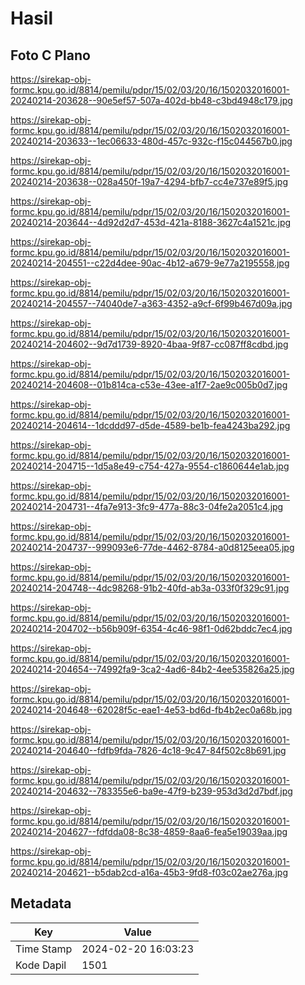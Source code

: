 # Hasil

## Foto C Plano

https://sirekap-obj-formc.kpu.go.id/8814/pemilu/pdpr/15/02/03/20/16/1502032016001-20240214-203628--90e5ef57-507a-402d-bb48-c3bd4948c179.jpg

https://sirekap-obj-formc.kpu.go.id/8814/pemilu/pdpr/15/02/03/20/16/1502032016001-20240214-203633--1ec06633-480d-457c-932c-f15c044567b0.jpg

https://sirekap-obj-formc.kpu.go.id/8814/pemilu/pdpr/15/02/03/20/16/1502032016001-20240214-203638--028a450f-19a7-4294-bfb7-cc4e737e89f5.jpg

https://sirekap-obj-formc.kpu.go.id/8814/pemilu/pdpr/15/02/03/20/16/1502032016001-20240214-203644--4d92d2d7-453d-421a-8188-3627c4a1521c.jpg

https://sirekap-obj-formc.kpu.go.id/8814/pemilu/pdpr/15/02/03/20/16/1502032016001-20240214-204551--c22d4dee-90ac-4b12-a679-9e77a2195558.jpg

https://sirekap-obj-formc.kpu.go.id/8814/pemilu/pdpr/15/02/03/20/16/1502032016001-20240214-204557--74040de7-a363-4352-a9cf-6f99b467d09a.jpg

https://sirekap-obj-formc.kpu.go.id/8814/pemilu/pdpr/15/02/03/20/16/1502032016001-20240214-204602--9d7d1739-8920-4baa-9f87-cc087ff8cdbd.jpg

https://sirekap-obj-formc.kpu.go.id/8814/pemilu/pdpr/15/02/03/20/16/1502032016001-20240214-204608--01b814ca-c53e-43ee-a1f7-2ae9c005b0d7.jpg

https://sirekap-obj-formc.kpu.go.id/8814/pemilu/pdpr/15/02/03/20/16/1502032016001-20240214-204614--1dcddd97-d5de-4589-be1b-fea4243ba292.jpg

https://sirekap-obj-formc.kpu.go.id/8814/pemilu/pdpr/15/02/03/20/16/1502032016001-20240214-204715--1d5a8e49-c754-427a-9554-c1860644e1ab.jpg

https://sirekap-obj-formc.kpu.go.id/8814/pemilu/pdpr/15/02/03/20/16/1502032016001-20240214-204731--4fa7e913-3fc9-477a-88c3-04fe2a2051c4.jpg

https://sirekap-obj-formc.kpu.go.id/8814/pemilu/pdpr/15/02/03/20/16/1502032016001-20240214-204737--999093e6-77de-4462-8784-a0d8125eea05.jpg

https://sirekap-obj-formc.kpu.go.id/8814/pemilu/pdpr/15/02/03/20/16/1502032016001-20240214-204748--4dc98268-91b2-40fd-ab3a-033f0f329c91.jpg

https://sirekap-obj-formc.kpu.go.id/8814/pemilu/pdpr/15/02/03/20/16/1502032016001-20240214-204702--b56b909f-6354-4c46-98f1-0d62bddc7ec4.jpg

https://sirekap-obj-formc.kpu.go.id/8814/pemilu/pdpr/15/02/03/20/16/1502032016001-20240214-204654--74992fa9-3ca2-4ad6-84b2-4ee535826a25.jpg

https://sirekap-obj-formc.kpu.go.id/8814/pemilu/pdpr/15/02/03/20/16/1502032016001-20240214-204648--62028f5c-eae1-4e53-bd6d-fb4b2ec0a68b.jpg

https://sirekap-obj-formc.kpu.go.id/8814/pemilu/pdpr/15/02/03/20/16/1502032016001-20240214-204640--fdfb9fda-7826-4c18-9c47-84f502c8b691.jpg

https://sirekap-obj-formc.kpu.go.id/8814/pemilu/pdpr/15/02/03/20/16/1502032016001-20240214-204632--783355e6-ba9e-47f9-b239-953d3d2d7bdf.jpg

https://sirekap-obj-formc.kpu.go.id/8814/pemilu/pdpr/15/02/03/20/16/1502032016001-20240214-204627--fdfdda08-8c38-4859-8aa6-fea5e19039aa.jpg

https://sirekap-obj-formc.kpu.go.id/8814/pemilu/pdpr/15/02/03/20/16/1502032016001-20240214-204621--b5dab2cd-a16a-45b3-9fd8-f03c02ae276a.jpg


## Metadata

| Key        | Value               |
| ---------- | ------------------- |
| Time Stamp | 2024-02-20 16:03:23 |
| Kode Dapil | 1501                |




